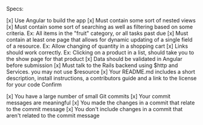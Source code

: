 Specs:

 [x] Use Angular to build the app
 [x] Must contain some sort of nested views
 [x] Must contain some sort of searching as well as filtering based on some criteria. Ex: All items in the "fruit" category, or all tasks past due
 [x] Must contain at least one page that allows for dynamic updating of a single field of a resource. Ex: Allow changing of quantity in a shopping cart
 [x] Links should work correctly. Ex: Clicking on a product in a list, should take you to the show page for that product
 [x] Data should be validated in Angular before submission
 [x] Must talk to the Rails backend using $http and Services. you may not use $resource
 [x] Your README.md includes a short description, install instructions, a contributors guide and a link to the license for your code
Confirm

 [x] You have a large number of small Git commits
 [x] Your commit messages are meaningful
 [x] You made the changes in a commit that relate to the commit message
 [x] You don't include changes in a commit that aren't related to the commit message
